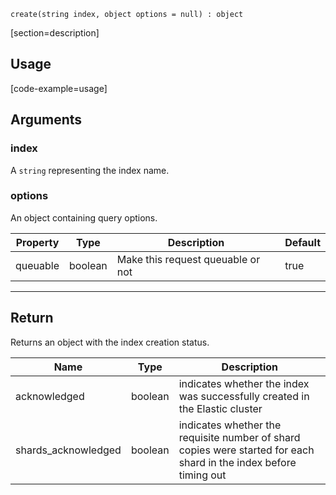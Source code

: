 `create(string index, object options = null) : object`

[section=description]

## Usage

[code-example=usage]

## Arguments

### index

A `string` representing the index name.

### options

An object containing query options.

| Property | Type    | Description                       | Default |
| -------- | ------- | --------------------------------- | ------- |
| queuable | boolean | Make this request queuable or not | true    |

---

## Return

Returns an object with the index creation status.

| Name | Type | Description
|------|------|-------------
| acknowledged | boolean | indicates whether the index was successfully created in the Elastic cluster
| shards_acknowledged | boolean | indicates whether the requisite number of shard copies were started for each shard in the index before timing out
